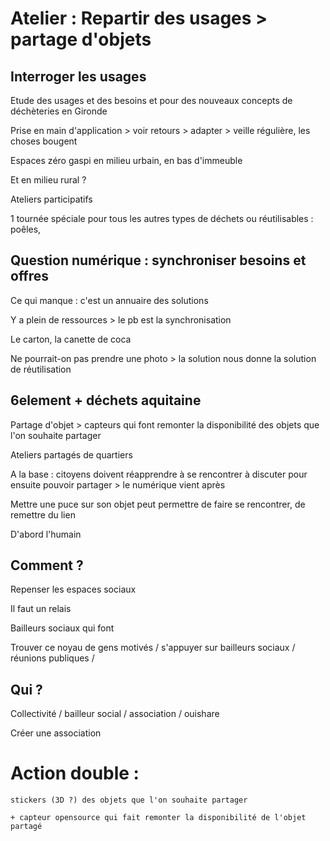 # Atelier : Repartir des usages > partage d'objets

## Interroger les usages

Etude des usages et des besoins et pour des nouveaux concepts de déchèteries en  Gironde

Prise en main d'application > voir retours > adapter > veille régulière, les choses bougent

Espaces zéro gaspi en milieu urbain, en bas d'immeuble

Et en milieu rural ?

Ateliers participatifs

1 tournée spéciale pour tous les autres types de déchets ou réutilisables : poêles, 

## Question numérique : synchroniser besoins et offres

Ce qui manque : c'est un annuaire des solutions

Y a plein de ressources > le pb est la synchronisation

Le carton, la canette de coca

Ne pourrait-on pas prendre une photo > la solution nous donne la solution de réutilisation

## 6element + déchets aquitaine

Partage d'objet > capteurs qui font remonter la disponibilité des objets que l'on souhaite partager

Ateliers partagés de quartiers

A la base : citoyens doivent réapprendre à se rencontrer à discuter pour ensuite pouvoir partager > le numérique vient après

Mettre une puce sur son objet peut permettre de faire se rencontrer, de remettre du lien

D'abord l'humain

## Comment ?

Repenser les espaces sociaux

Il faut un relais

Bailleurs sociaux qui font 

Trouver ce noyau de gens motivés / s'appuyer sur bailleurs sociaux / réunions publiques / 

## Qui ?

Collectivité / bailleur social / association / ouishare

Créer une association

# Action double :

    stickers (3D ?) des objets que l'on souhaite partager

    + capteur opensource qui fait remonter la disponibilité de l'objet partagé
